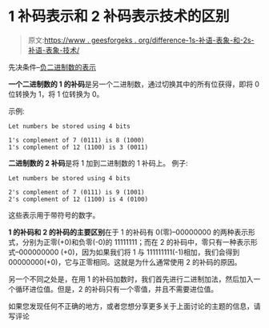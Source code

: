 # 1 补码表示和 2 补码表示技术的区别

> 原文:[https://www . geesforgeks . org/difference-1s-补语-表象-和-2s-补语-表象-技术/](https://www.geeksforgeeks.org/difference-between-1s-complement-representation-and-2s-complement-representation-technique/)

先决条件–[负二进制数的表示](https://www.geeksforgeeks.org/representation-of-negative-binary-numbers/)

**一个二进制数的 1 的补码**是另一个二进制数，通过切换其中的所有位获得，即将 0 位转换为 1，将 1 位转换为 0。

示例:

```
Let numbers be stored using 4 bits

1's complement of 7 (0111) is 8 (1000)
1's complement of 12 (1100) is 3 (0011)

```

**二进制数的 2 补码**是将 1 加到二进制数的 1 补码上。
例子:

```
Let numbers be stored using 4 bits

2's complement of 7 (0111) is 9 (1001)
2's complement of 12 (1100) is 4 (0100)

```

这些表示用于带符号的数字。

**1 的补码和 2 的补码的主要区别**在于 1 的补码有 0(零)–00000000 的两种表示形式，分别为正零(+0)和负零(-0)的 11111111；而在 2 的补码中，零只有一种表示形式–000000000 (+0)，因为如果我们将 1 与 111111111(-1)相加，我们会得到 00000000(+0)，它与正零相同。这就是为什么通常使用 2 的补码的原因。

另一个不同之处是，在用 1 的补码加数时，我们首先进行二进制加法，然后加入一个循环进位值。但是，2 的补码只有一个零值，并且不需要进位值。

如果您发现任何不正确的地方，或者您想分享更多关于上面讨论的主题的信息，请写评论